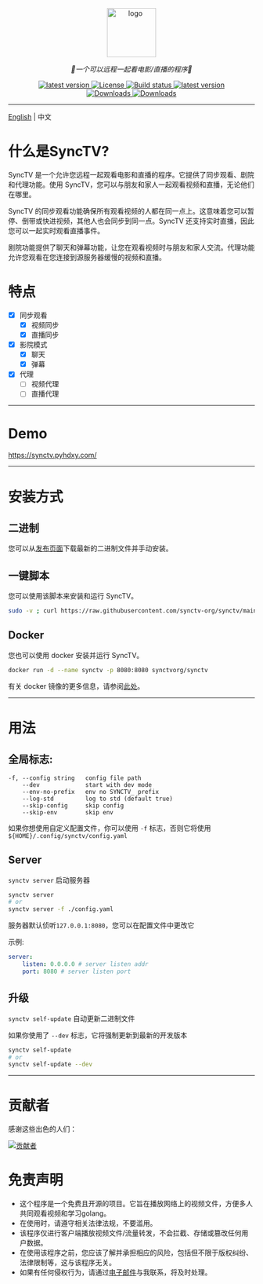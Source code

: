 <div align="center">
  <a href="https://github.com/synctv-org/docs"><img height="100px" alt="logo" src="https://cdn.jsdelivr.net/gh/synctv-org/docs@main/logo/logo.png"/></a>
  <p><em>👫一个可以远程一起看电影/直播的程序🍿</em></p>
    <div>
        <a href="https://goreportcard.com/report/github.com/synctv-org/synctv">
            <img src="https://goreportcard.com/badge/github.com/synctv-org/synctv" alt="latest version" />
        </a>
        <a href="https://github.com/synctv-org/synctv/blob/main/LICENSE">
            <img src="https://img.shields.io/github/license/synctv-org/synctv" alt="License" />
        </a>
        <a href="https://github.com/synctv-org/synctv/actions?query=workflow%3Abuild">
            <img src="https://img.shields.io/github/actions/workflow/status/synctv-org/synctv/build.yml?branch=main" alt="Build status" />
        </a>
        <a href="https://github.com/synctv-org/synctv/releases">
            <img src="https://img.shields.io/github/release/synctv-org/synctv" alt="latest version" />
        </a>
    </div>
    <div>
        <a href="https://github.com/synctv-org/synctv/releases">
            <img src="https://img.shields.io/github/downloads/synctv-org/synctv/total?color=%239F7AEA&logo=github" alt="Downloads" />
        </a>
        <a href="https://hub.docker.com/r/synctvorg/synctv">
            <img src="https://img.shields.io/docker/pulls/synctvorg/synctv?color=%2348BB78&logo=docker&label=pulls" alt="Downloads" />
        </a>
    </div>
</div>

---

[English](./README.md) | 中文

# 什么是SyncTV?

SyncTV 是一个允许您远程一起观看电影和直播的程序。它提供了同步观看、剧院和代理功能。使用 SyncTV，您可以与朋友和家人一起观看视频和直播，无论他们在哪里。

SyncTV 的同步观看功能确保所有观看视频的人都在同一点上。这意味着您可以暂停、倒带或快进视频，其他人也会同步到同一点。SyncTV 还支持实时直播，因此您可以一起实时观看直播事件。

剧院功能提供了聊天和弹幕功能，让您在观看视频时与朋友和家人交流。代理功能允许您观看在您连接到源服务器缓慢的视频和直播。


# 特点
- [x] 同步观看
  - [x] 视频同步
  - [x] 直播同步
- [x] 影院模式
  - [x] 聊天
  - [x] 弹幕
- [x] 代理
  - [ ] 视频代理
  - [ ] 直播代理
---

# Demo
https://synctv.pyhdxy.com/

---
# 安装方式
## 二进制
您可以从[发布页面](https://github.com/synctv-org/synctv/releases)下载最新的二进制文件并手动安装。

## 一键脚本
您可以使用该脚本来安装和运行 SyncTV。

```bash
sudo -v ; curl https://raw.githubusercontent.com/synctv-org/synctv/main/install.sh | sudo bash -s -- -v latest
```

## Docker
您也可以使用 docker 安装并运行 SyncTV。

```bash
docker run -d --name synctv -p 8080:8080 synctvorg/synctv
```

有关 docker 镜像的更多信息，请参阅[此处](https://hub.docker.com/r/synctvorg/synctv)。

---

# 用法
## 全局标志:

```
-f, --config string   config file path
    --dev             start with dev mode
    --env-no-prefix   env no SYNCTV_ prefix
    --log-std         log to std (default true)
    --skip-config     skip config
    --skip-env        skip env
```

如果你想使用自定义配置文件，你可以使用 `-f` 标志，否则它将使用 `${HOME}/.config/synctv/config.yaml`

## Server
`synctv server` 启动服务器

```bash
synctv server
# or
synctv server -f ./config.yaml
```

服务器默认侦听`127.0.0.1:8080`，您可以在配置文件中更改它

示例:

```yaml
server:
    listen: 0.0.0.0 # server listen addr
    port: 8080 # server listen port
```

## 升级
`synctv self-update` 自动更新二进制文件

如果你使用了 `--dev` 标志，它将强制更新到最新的开发版本

```bash
synctv self-update
# or
synctv self-update --dev
```

---

# 贡献者
感谢这些出色的人们：

[![贡献者](https://contrib.nn.ci/api?repo=synctv-org/synctv&repo=synctv-org/synctv-web&repo=synctv-org/docs)](https://github.com/synctv-org/synctv/graphs/contributors)

# 免责声明
- 这个程序是一个免费且开源的项目。它旨在播放网络上的视频文件，方便多人共同观看视频和学习golang。
- 在使用时，请遵守相关法律法规，不要滥用。
- 该程序仅进行客户端播放视频文件/流量转发，不会拦截、存储或篡改任何用户数据。
- 在使用该程序之前，您应该了解并承担相应的风险，包括但不限于版权纠纷、法律限制等，这与该程序无关。
- 如果有任何侵权行为，请通过[电子邮件](mailto:pyh1670605849@gmail.com)与我联系，将及时处理。
